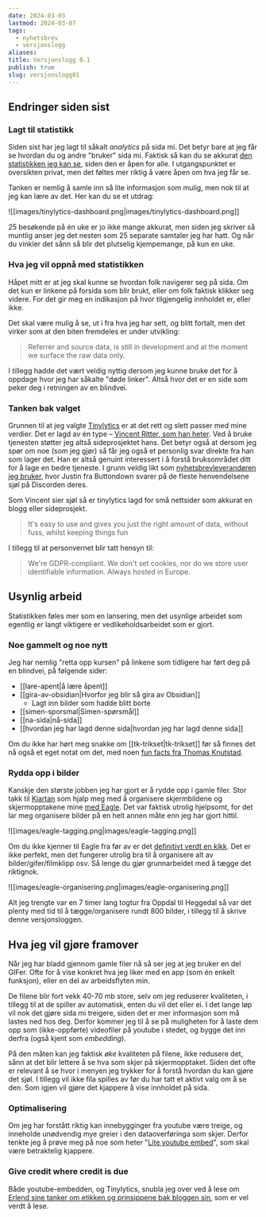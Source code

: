 ```yaml
---
date: 2024-03-03
lastmod: 2024-03-07
tags:
  - nyhetsbrev
  - versjonslogg
aliases: 
title: Versjonslogg 0.1
publish: true
slug: versjonslogg01
---
```


## Endringer siden sist

### Lagt til statistikk

Siden sist har jeg lagt til såkalt *analytics* på sida mi. Det betyr bare at jeg får se hvordan du og andre "bruker" sida mi. Faktisk så kan du se akkurat [den statistikken jeg kan se](https://tinylytics.app/public/CKdyz_jrTvmQLVm2ZY7e), siden den er åpen for alle. I utgangspunktet er oversikten privat, men det føltes mer riktig å være åpen om hva jeg får se.

Tanken er nemlig å samle inn så lite informasjon som mulig, men nok til at jeg kan lære av det. Her kan du se et utdrag:

![[images/tinylytics-dashboard.png|images/tinylytics-dashboard.png]]

25 besøkende på én uke er jo ikke mange akkurat, men siden jeg skriver så muntlig anser jeg det nesten som 25 separate samtaler jeg har hatt. Og når du vinkler det sånn så blir det plutselig kjempemange, på kun en uke.

### Hva jeg vil oppnå med statistikken

Håpet mitt er at jeg skal kunne se hvordan folk navigerer seg på sida. Om det kun er linkene på forsida som blir brukt, eller om folk faktisk klikker seg videre. For det gir meg en indikasjon på hvor tilgjengelig innholdet er, eller ikke.

Det skal være mulig å se, ut i fra hva jeg har sett, og blitt fortalt, men det virker som at den biten fremdeles er under utvikling:

> Referrer and source data, is still in development and at the moment we surface the raw data only.

I tillegg hadde det vært veldig nyttig dersom jeg kunne bruke det for å oppdage hvor jeg har såkalte "døde linker". Altså hvor det er en side som peker deg i retningen av en blindvei.

### Tanken bak valget

Grunnen til at jeg valgte [Tinylytics](https://tinylytics.app/home) er at det rett og slett passer med mine verdier. Det er lagd av én type – [Vincent Ritter, som han heter](https://vincentritter.com/projects/tinylytics). Ved å bruke tjenesten støtter jeg altså sideprosjektet hans. Det betyr også at dersom jeg spør om noe (som jeg gjør) så får jeg også et personlig svar direkte fra han som lager det. Han er altså genuint interessert i å forstå bruksområdet ditt for å lage en bedre tjeneste. I grunn veldig likt som [nyhetsbrevleverandøren jeg bruker](https://buttondown.email/), hvor Justin fra Buttondown svarer på de fleste henvendelsene sjøl på Discorden deres.

Som Vincent sier sjøl så er tinylytics lagd for små nettsider som akkurat en blogg eller sideprosjekt.

> It's easy to use and gives you just the right amount of data, without fuss, whilst keeping things fun

I tillegg til at personvernet blir tatt hensyn til:

> We're GDPR-compliant. We don't set cookies, nor do we store user identifiable information. Always hosted in Europe.

## Usynlig arbeid

Statistikken føles mer som en lansering, men det usynlige arbeidet som egentlig er langt viktigere er vedlikeholdsarbeidet som er gjort.

### Noe gammelt og noe nytt

Jeg har nemlig "retta opp kursen" på linkene som tidligere har ført deg på en blindvei, på følgende sider:
- [[lare-apent|å lære åpent]]
- [[gira-av-obsidian|Hvorfor jeg blir så gira av Obsidian]]
	- Lagt inn bilder som hadde blitt borte
- [[simen-sporsmal|Simen-spørsmål]]
- [[na-sida|nå-sida]]
- [[hvordan jeg har lagd denne sida|hvordan jeg har lagd denne sida]]

Om du ikke har hørt meg snakke om [[tk-trikset|tk-trikset]] før så finnes det nå også et eget notat om det, med noen [fun facts fra Thomas Knutstad](https://www.linkedin.com/in/thomasknutstad/).

### Rydda opp i bilder

Kanskje den største jobben jeg har gjort er å rydde opp i gamle filer. Stor takk til [Kjartan](https://www.dovenpels.no/) som hjalp meg med å organisere skjermbildene og skjermopptakene mine [med Eagle](https://eagle.cool/). Det var faktisk utrolig hjelpsomt, for det lar meg organisere bilder på en helt annen måte enn jeg har gjort hittil.

![[images/eagle-tagging.png|images/eagle-tagging.png]]

Om du ikke kjenner til Eagle fra før av er det [definitivt verdt en kikk](https://www.youtube.com/watch?v=z9jxhN7dV-U&pp=ygUJZWFnbGUgYXBw). Det er ikke perfekt, men det fungerer utrolig bra til å organisere alt av bilder/gifer/filmklipp osv. Så lenge du gjør grunnarbeidet med å tægge det riktignok.

![[images/eagle-organisering.png|images/eagle-organisering.png]]

Alt jeg trengte var en 7 timer lang togtur fra Oppdal til Heggedal så var det plenty med tid til å tægge/organisere rundt 800 bilder, i tillegg til å skrive denne versjonsloggen.

## Hva jeg vil gjøre framover

Når jeg har bladd gjennom gamle filer nå så ser jeg at jeg bruker en del GIFer. Ofte for å vise konkret hva jeg liker med en app (som én enkelt funksjon), eller en del av arbeidsflyten min.

De filene blir fort vekk 40-70 mb store, selv om jeg reduserer kvaliteten, i tillegg til at de spiller av automatisk, enten du vil det eller ei. I det lange løp vil nok det gjøre sida mi treigere, siden det er mer informasjon som må lastes ned hos deg. Derfor kommer jeg til å se på muligheten for å laste dem opp som (ikke-oppførte) videofiler på youtube i stedet, og bygge det inn derfra (også kjent som *embedding*).

På den måten kan jeg faktisk *øke* kvaliteten på filene, ikke redusere det, sånn at det blir lettere å se hva som skjer på skjermopptaket. Siden det ofte er relevant å se hvor i menyen jeg trykker for å forstå hvordan du kan gjøre det sjøl. I tillegg vil ikke fila spilles av før du har tatt et aktivt valg om å se den. Som igjen vil gjøre det kjappere å vise innholdet på sida.

### Optimalisering

Om jeg har forstått riktig kan innebygginger fra youtube være treige, og inneholde unødvendig mye greier i den dataoverføringa som skjer. Derfor tenkte jeg å prøve meg på noe som heter "[Lite youtube embed](https://github.com/paulirish/lite-youtube-embed)", som skal være betraktelig kjappere.

### Give credit where credit is due

Både youtube-embedden, og Tinylytics, snubla jeg over ved å lese om [Erlend sine tanker om etikken og prinsippene bak bloggen sin](https://havn.blog/2024/02/20/the-ethics-and.html), som er vel verdt å lese.
